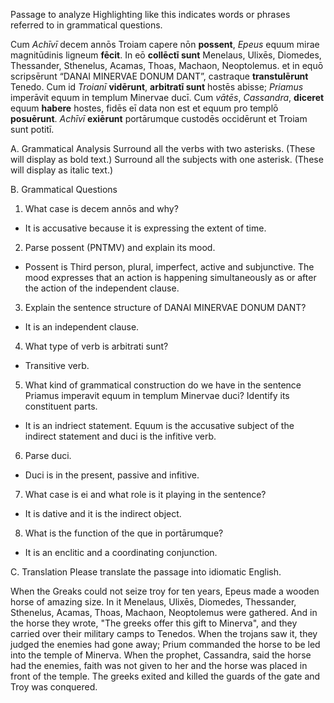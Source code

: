 Passage to analyze
Highlighting like this indicates words or phrases referred to in grammatical questions.

Cum *Achīvī* decem annōs Troiam capere nōn **possent**, *Epeus* equum mirae magnitūdinis ligneum **fēcit**.
In eō **collēctī sunt** Menelaus, Ulixēs, Diomedes, Thessander, Sthenelus, Acamas, Thoas, Machaon, Neoptolemus.
et in equō scripsērunt “DANAI MINERVAE DONUM DANT”, castraque **transtulērunt** Tenedo.
Cum id *Troianī* **vidērunt**, **arbitratī sunt** hostēs abisse; *Priamus* imperāvit equum in templum Minervae ducī.
Cum *vātēs*, *Cassandra*, **diceret** equum **habere** hostes, fidēs eī data non est et equum pro templō **posuērunt**.
*Achīvī* **exiērunt** portārumque custodēs occidērunt et Troiam sunt potitī.

A. Grammatical Analysis
Surround all the verbs with two asterisks. (These will display as bold text.) Surround all the subjects with one asterisk. (These will display as italic text.)

B. Grammatical Questions
1. What case is decem annōs and why? 
  - It is accusative because it is expressing the extent of time. 
2. Parse possent (PNTMV) and explain its mood. 
  - Possent is Third person, plural, imperfect, active and subjunctive. The mood expresses that an action is happening simultaneously as or after the action of the independent clause.
3. Explain the sentence structure of DANAI MINERVAE DONUM DANT?
  - It is an independent clause.
4. What type of verb is arbitrati sunt? 
  - Transitive verb.
5. What kind of grammatical construction do we have in the sentence Priamus imperavit equum in templum Minervae duci? Identify its constituent parts.
  - It is an indriect statement. Equum is the accusative subject of the indirect statement and duci is the infitive verb.
6. Parse duci.
  - Duci is in the present, passive and infitive.
7. What case is ei and what role is it playing in the sentence?
  - It is dative and it is the indirect object.
8. What is the function of the que in portārumque?
  - It is an enclitic and a coordinating conjunction.

C. Translation
Please translate the passage into idiomatic English.

When the Greaks could not seize troy for ten years, Epeus made a wooden horse of amazing size.
In it Menelaus, Ulixēs, Diomedes, Thessander, Sthenelus, Acamas, Thoas, Machaon, Neoptolemus were gathered.
And in the horse they wrote, "The greeks offer this gift to Minerva", and they carried over their military camps to Tenedos.
When the trojans saw it, they judged the enemies had gone away; Prium commanded the horse to be led into the temple of Minerva.
When the prophet, Cassandra, said the horse had the enemies, faith was not given to her and the horse was placed in front of the temple.
The greeks exited and killed the guards of the gate and Troy was conquered.


